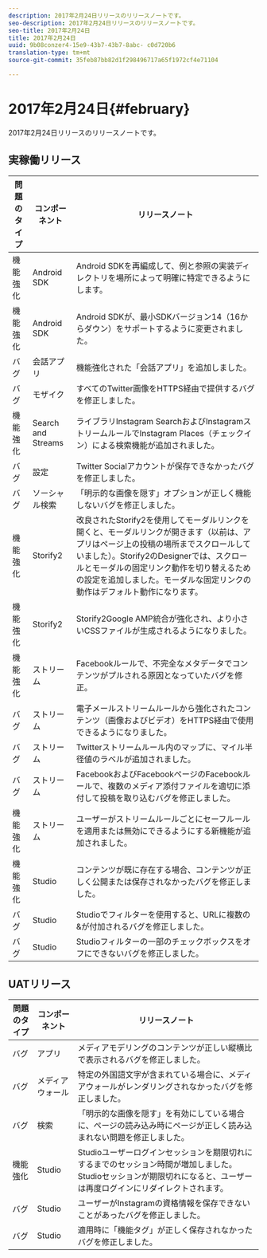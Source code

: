```yaml
---
description: 2017年2月24日リリースのリリースノートです。
seo-description: 2017年2月24日リリースのリリースノートです。
seo-title: 2017年2月24日
title: 2017年2月24日
uuid: 9b08conzer4-15e9-43b7-43b7-8abc- c0d720b6
translation-type: tm+mt
source-git-commit: 35feb87bb82d1f298496717a65f1972cf4e71104

---
```



# 2017年2月24日{#february}

2017年2月24日リリースのリリースノートです。

## 実稼働リリース

| **問題のタイプ** | **コンポーネント** | **リリースノート** |
|---|---|---|
| 機能強化 | Android SDK | Android SDKを再編成して、例と参照の実装ディレクトリを場所によって明確に特定できるようにします。 |
| 機能強化 | Android SDK | Android SDKが、最小SDKバージョン14（16からダウン）をサポートするように変更されました。 |
| バグ | 会話アプリ | 機能強化された「会話アプリ」を追加しました。 |
| バグ | モザイク | すべてのTwitter画像をHTTPS経由で提供するバグを修正しました。 |
| 機能強化 | Search and Streams | ライブラリInstagram SearchおよびInstagramストリームルールでInstagram Places（チェックイン）による検索機能が追加されました。 |
| バグ | 設定 | Twitter Socialアカウントが保存できなかったバグを修正しました。 |
| バグ | ソーシャル検索 | 「明示的な画像を隠す」オプションが正しく機能しないバグを修正しました。 |
| 機能強化 | Storify2 | 改良されたStorify2を使用してモーダルリンクを開くと、モーダルリンクが開きます（以前は、アプリはページ上の投稿の場所までスクロールしていました）。Storify2のDesignerでは、スクロールとモーダルの固定リンク動作を切り替えるための設定を追加しました。モーダルな固定リンクの動作はデフォルト動作になります。 |
| 機能強化 | Storify2 | Storify2Google AMP統合が強化され、より小さいCSSファイルが生成されるようになりました。 |
| 機能強化 | ストリーム | Facebookルールで、不完全なメタデータでコンテンツがプルされる原因となっていたバグを修正。 |
| バグ | ストリーム | 電子メールストリームルールから強化されたコンテンツ（画像およびビデオ）をHTTPS経由で使用できるようになりました。 |
| バグ | ストリーム | Twitterストリームルール内のマップに、マイル半径値のラベルが追加されました。 |
| バグ | ストリーム | FacebookおよびFacebookページのFacebookルールで、複数のメディア添付ファイルを適切に添付して投稿を取り込むバグを修正しました。 |
| 機能強化 | ストリーム | ユーザーがストリームルールごとにセーフルールを適用または無効にできるようにする新機能が追加されました。 |
| 機能強化 | Studio | コンテンツが既に存在する場合、コンテンツが正しく公開または保存されなかったバグを修正しました。 |
| バグ | Studio | Studioでフィルターを使用すると、URLに複数の&amp;が付加されるバグを修正しました。 |
| バグ | Studio | Studioフィルターの一部のチェックボックスをオフにできないバグを修正しました。 |

## UATリリース

| **問題のタイプ** | **コンポーネント** | **リリースノート** |
|---|---|---|
| バグ | アプリ | メディアモデリングのコンテンツが正しい縦横比で表示されるバグを修正しました。 |
| バグ | メディアウォール | 特定の外国語文字が含まれている場合に、メディアウォールがレンダリングされなかったバグを修正しました。 |
| バグ | 検索 | 「明示的な画像を隠す」を有効にしている場合に、ページの読み込み時にページが正しく読み込まれない問題を修正しました。 |
| 機能強化 | Studio | Studioユーザーログインセッションを期限切れにするまでのセッション時間が増加しました。Studioセッションが期限切れになると、ユーザーは再度ログインにリダイレクトされます。 |
| バグ | Studio | ユーザーがInstagramの資格情報を保存できないことがあったバグを修正しました。 |
| バグ | Studio | 適用時に「機能タグ」が正しく保存されなかったバグを修正しました。 |


